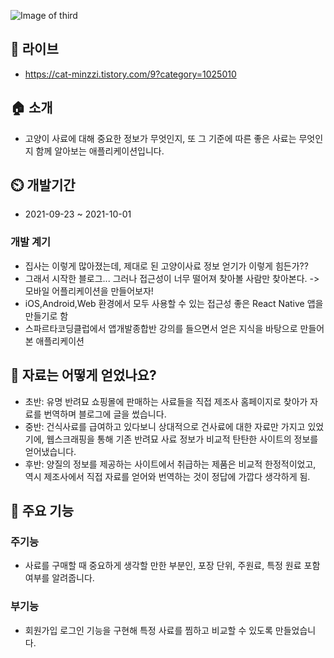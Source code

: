 ![Image of third](https://img1.daumcdn.net/thumb/R1280x0/?scode=mtistory2&fname=https%3A%2F%2Fblog.kakaocdn.net%2Fdn%2FGGOeG%2FbtrbEM301lu%2Fj3ONrMshyG5jWgz4FlnLpk%2Fimg.png)

## 🔗 라이브
- https://cat-minzzi.tistory.com/9?category=1025010
## 🏠 소개
- 고양이 사료에 대해 중요한 정보가 무엇인지, 또 그 기준에 따른 좋은 사료는 무엇인지 함께 알아보는 애플리케이션입니다.
## ⏲️ 개발기간
- 2021-09-23 ~ 2021-10-01
### 개발 계기
- 집사는 이렇게 많아졌는데, 제대로 된 고양이사료 정보 얻기가 이렇게 힘든가??
- 그래서 시작한 블로그... 그러나 접근성이 너무 떨어져 찾아볼 사람만 찾아본다. -> 모바일 어플리케이션을 만들어보자!
- iOS,Android,Web 환경에서 모두 사용할 수 있는 접근성 좋은 React Native 앱을 만들기로 함
- 스파르타코딩클럽에서 앱개발종합반 강의를 들으면서 얻은 지식을 바탕으로 만들어 본 애플리케이션
## 📌 자료는 어떻게 얻었나요?
- 초반: 유명 반려묘 쇼핑몰에 판매하는 사료들을 직접 제조사 홈페이지로 찾아가 자료를 번역하며 블로그에 글을 썼습니다. 
- 중반: 건식사료를 급여하고 있다보니 상대적으로 건사료에 대한 자료만 가지고 있었기에, 웹스크래핑을 통해 기존 반려묘 사료 정보가 비교적 탄탄한 사이트의 정보를 얻어냈습니다.
- 후반: 양질의 정보를 제공하는 사이트에서 취급하는 제품은 비교적 한정적이었고, 역시 제조사에서 직접 자료를 얻어와 번역하는 것이 정답에 가깝다 생각하게 됨.
## 📌 주요 기능
### 주기능
- 사료를 구매할 때 중요하게 생각할 만한 부분인, 포장 단위, 주원료, 특정 원료 포함 여부를 알려줍니다.
### 부기능
- 회원가입 로그인 기능을 구현해 특정 사료를 찜하고 비교할 수 있도록 만들었습니다.


